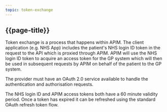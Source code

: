```yaml
---
topic: token-exchange
---
```


## {{page-title}}

Token exchange is a process that happens within APIM. The client application (e.g. NHS App) includes the patient's NHS login ID token in the request to the API which is proxied through APIM. APIM will use the NHS login ID token to acquire an access token for the GP system which will then be used in subsequent requests by APIM on behalf of the patient to the GP system.

The provider must have an OAuth 2.0 service available to handle the authentication and authorisation requests.

The NHS login ID and APIM access tokens both have a 60 minute validity period. Once a token has expired it can be refreshed using the standard OAuth refresh token flow.